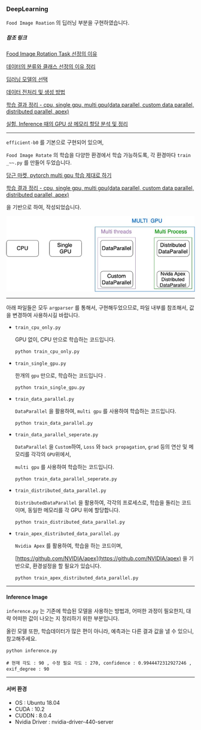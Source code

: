 ### DeepLearning 

`Food Image Roation` 의 딥러닝 부분을 구현하였습니다. 

##### 참조 링크

[Food Image Rotation Task 선정의 이유](https://github.com/heojae/FoodImageRotationAdmin/issues/2)

[데이터의 분류와 클래스 선정의 이유 정리](https://github.com/heojae/FoodImageRotationAdmin/issues/3)

[딥러닝 모델의 선택](https://github.com/heojae/FoodImageRotationAdmin/issues/4)

[데이터 전처리 및 생성 방법](https://github.com/heojae/FoodImageRotationAdmin/issues/5)

[학습 결과 정리 - cpu, single gpu, multi gpu(data parallel, custom data parallel, distributed parallel, apex)](https://github.com/heojae/FoodImageRotationAdmin/issues/7)

[실험, Inference 때의 GPU 상 메모리 할당 분석 및 정리](https://github.com/heojae/FoodImageRotationAdmin/issues/33)



--------

`efficient-b0` 를 기본으로 구현되어 있으며, 

`Food Image Rotate` 의 학습을 다양한 환경에서 학습 가능하도록, 각 환경마다 `train _~~.py` 를 만들어 두었습니다. 



[당근 마켓, pytorch multi gpu 학습 제대로 하기](https://medium.com/daangn/pytorch-multi-gpu-학습-제대로-하기-27270617936b) 

[학습 결과 정리 - cpu, single gpu, multi gpu(data parallel, custom data parallel, distributed parallel, apex)](https://github.com/heojae/FoodImageRotationAdmin/issues/7)

을 기반으로 하여, 작성되었습니다. 



![deeplearning_flow](./readme_static/deeplearning_flow.jpeg)



-----







아래 파일들은 모두 `argparser` 를 통해서, 구현해두었으므로, 파일 내부를 참조해서, 값을 변경하여 사용하시길 바랍니다. 

- `train_cpu_only.py`

  GPU 없이, CPU 만으로 학습하는 코드입니다. 

  ```sh
  python train_cpu_only.py
  ```



- `train_single_gpu.py`

  한개의 `gpu` 만으로, 학습하는 코드입니다 . 

  ```
  python train_single_gpu.py
  ```



- `train_data_parallel.py`

  `DataParallel` 을 활용하여, `multi gpu` 를 사용하여 학습하는 코드입니다. 

  ```
  python train_data_parallel.py
  ```



- `train_data_parallel_seperate.py`

  `DataParallel` 을 `Custom`하여, `Loss` 와 `back propagation`, `grad` 등의 연산 및 메모리를 각각의 `GPU`위에서, 

   `multi gpu` 를 사용하여 학습하는 코드입니다. 

  ```
  python train_data_parallel_seperate.py
  ```



- `train_distributed_data_parallel.py`

  `DistributedDataParallel` 을 활용하여, 각각의 프로세스로, 학습을 돌리는 코드이며, 동일한 메모리를 각 GPU 위에 할당합니다. 

  ```
  python train_distributed_data_parallel.py
  ```



- `train_apex_distributed_data_parallel.py`

  `Nvidia Apex` 를 활용하여, 학습을 하는 코드이며, 

  [https://github.com/NVIDIA/apex](https://github.com/NVIDIA/apex) 을 기반으로, 환경설정을 할 필요가 있습니다. 

  ```
  python train_apex_distributed_data_parallel.py
  ```



----------

#### Inference Image

`inference.py` 는 기존에 학습된 모델을  사용하는 방법과, 어떠한 과정이 필요한지, 대략 어떠한 값이 나오는 지 정리하기 위한 부분입니다.

올린 모델 또한, 학습데이터가 많은 편이 아니라, 예측과는 다른 결과 값을 낼 수 있으니, 참고해주세요. 

```shell
python inference.py

# 현재 각도 : 90 , 수정 필요 각도 : 270, confidence : 0.9944472312927246 , exif_degree : 90
```



------------

#### 서버 환경 

- OS : Ubuntu 18.04
- CUDA : 10.2
- CUDDN : 8.0.4
- Nvidia Driver : nvidia-driver-440-server



